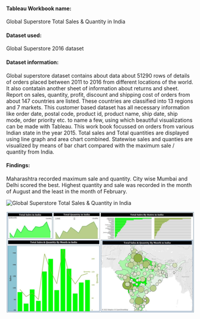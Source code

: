 #### Tableau Workbook name: 
Global Superstore Total Sales & Quantity in India
#### Dataset used: 
Global Superstore 2016 dataset

#### Dataset information: 
Global superstore dataset contains about data about 51290 rows of details of orders placed between 2011 to 2016 from different locations of the world. It also contatain another sheet of information about returns and sheet. Report on sales, quantity, profit, discount and shipping cost of orders from about 147 countries are listed. These countries are classified into 13 regions and 7 markets. This customer based dataset has all necessary information like order date, postal code, product id, product name, ship date, ship mode, order priority etc. to name a few, using which beautiful visualizations can be made with Tableau. This work book focussed on orders from various Indian state in the year 2015. Total sales and Total quantities are displayed using line graph and area chart combined. Statewise sales and quanties are visualized by means of bar chart compared with the maximum sale / quantity from India. 

#### Findings: 
Maharashtra recorded maximum sale and quantity. City wise Mumbai and Delhi scored the best. Highest quantity and sale was recorded in the month of August and the least in the month of February.

![Global Superstore Total Sales & Quantity in India](https://public.tableau.com/views/GlobalSuperstoreTotalSalesQuantityinIndia/SalesQuantity?:language=en-US&publish=yes&:display_count=n&:origin=viz_share_link)

![Visualization](https://github.com/RiniChristy/Tableau-Visualizations/blob/f8695a9ecc05a96bde1ad4b2cbbfafd252e20948/Global%20Super%20Store%20Total%20Sales%20%26%20Quantity%20in%20India.jpg?raw=true "Employee Data title")
